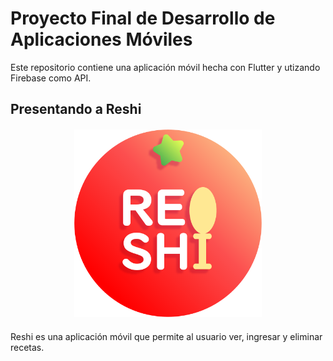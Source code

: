 # Proyecto Final de Desarrollo de Aplicaciones Móviles

Este repositorio contiene una aplicación móvil hecha con Flutter y utizando Firebase como API.

## Presentando a Reshi
<div align="center" style="margin-top: 20px; margin-bottom: 20px;">
    <img src="assets/images/logo.webp" alt="Logo de Reshi" width="300" />
</div>

Reshi es una aplicación móvil que permite al usuario ver, ingresar y eliminar recetas.